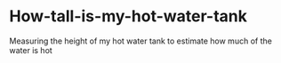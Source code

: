 # How-tall-is-my-hot-water-tank
Measuring the height of my hot water tank to estimate how much of the water is hot
